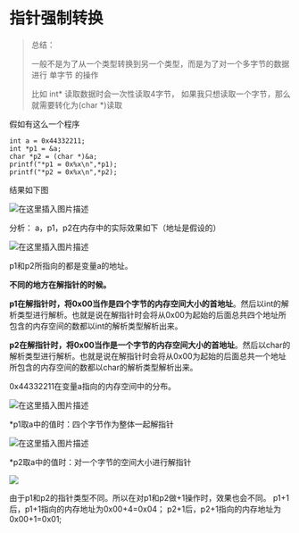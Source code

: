 # 指针强制转换

> 总结：
>
> 一般不是为了从一个类型转换到另一个类型，而是为了对一个多字节的数据 进行 单字节 的操作
>
> 比如 int* 读取数据时会一次性读取4字节， 如果我只想读取一个字节，那么就需要转化为(char *)读取

假如有这么一个程序

	int a = 0x44332211;
	int *p1 = &a;
	char *p2 = (char *)&a;
	printf("*p1 = 0x%x\n",*p1);
	printf("*p2 = 0x%x\n",*p2);

结果如下图

![在这里插入图片描述](https://www.liuxinpeng.cn/img/202401041522081.png)

分析：
a，p1，p2在内存中的实际效果如下（地址是假设的）

![在这里插入图片描述](https://www.liuxinpeng.cn/img/202401041522961.png)

p1和p2所指向的都是变量a的地址。

**不同的地方在解指针的时候。**

**p1在解指针时，将0x00当作是四个字节的内存空间大小的首地址**。然后以int的解析类型进行解析。也就是说在解指针时会将从0x00为起始的后面总共四个地址所包含的内存空间的数都以int的解析类型解析出来。

**p2在解指针时，将0x00当作是一个字节的内存空间大小的首地址**。然后以char的解析类型进行解析。也就是说在解指针时会将从0x00为起始的后面总共一个地址所包含的内存空间的数都以char的解析类型解析出来。

0x44332211在变量a指向的内存空间中的分布。

![在这里插入图片描述](https://www.liuxinpeng.cn/img/202401041522941.png)

*p1取a中的值时：四个字节作为整体一起解指针

![在这里插入图片描述](https://www.liuxinpeng.cn/img/202401041522617.png)

*p2取a中的值时：对一个字节的空间大小进行解指针

![](https://www.liuxinpeng.cn/img/202401041522360.png)

由于p1和p2的指针类型不同。所以在对p1和p2做+1操作时，效果也会不同。
p1+1后，p1+1指向的内存地址为0x00+4=0x04；
p2+1后，p2+1指向的内存地址为0x00+1=0x01;
